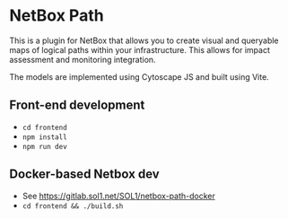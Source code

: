 # NetBox Path

This is a plugin for NetBox that allows you to create visual and queryable maps 
of logical paths within your infrastructure. This allows for impact assessment 
and monitoring integration.

The models are implemented using Cytoscape JS and built using Vite.

## Front-end development

* `cd frontend`
* `npm install`
* `npm run dev`

## Docker-based Netbox dev

* See https://gitlab.sol1.net/SOL1/netbox-path-docker
* `cd frontend && ./build.sh`